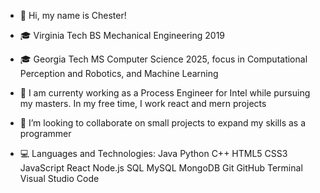 - 👋 Hi, my name is Chester!
- 🎓 Virginia Tech BS Mechanical Engineering 2019
- 🎓 Georgia Tech MS Computer Science 2025, focus in Computational Perception and Robotics, and Machine Learning 


- 🌱 I am currenty working as a Process Engineer for Intel while pursuing my masters. In my free time, I work react and mern projects
- 💞️ I’m looking to collaborate on small projects to expand my skills as a programmer


- 💻 Languages and Technologies: Java Python C++ HTML5 CSS3 JavaScript React Node.js SQL MySQL MongoDB Git GitHub Terminal Visual Studio Code



